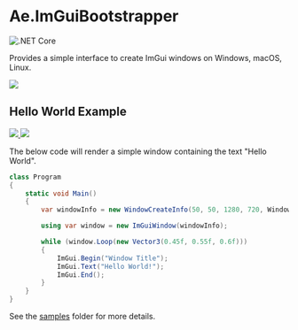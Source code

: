 # Ae.ImGuiBootstrapper

![.NET Core](https://github.com/alanedwardes/Ae.ImGuiBootstrapper/workflows/.NET/badge.svg?branch=main)

Provides a simple interface to create ImGui windows on Windows, macOS, Linux.

![](https://s.edward.es/bfeba1bb-c2cb-46d3-96be-2af4a9fcc6dd.png)

## Hello World Example
[![](https://img.shields.io/nuget/v/Ae.ImGuiBootstrapper) ![](https://img.shields.io/badge/framework-netstandard2.0-blue)](https://www.nuget.org/packages/Ae.ImGuiBootstrapper/) 

The below code will render a simple window containing the text "Hello World".

```csharp
class Program
{
    static void Main()
    {
        var windowInfo = new WindowCreateInfo(50, 50, 1280, 720, WindowState.Normal, "Hello World Sample");

        using var window = new ImGuiWindow(windowInfo);

        while (window.Loop(new Vector3(0.45f, 0.55f, 0.6f)))
        {
            ImGui.Begin("Window Title");
            ImGui.Text("Hello World!");
            ImGui.End();
        }
    }
}
```

See the [samples](https://github.com/alanedwardes/Ae.ImGuiBootstrapper/tree/master/samples) folder for more details.
